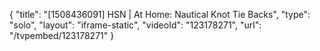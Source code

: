 {
    "title": "[1508436091] HSN | At Home: Nautical Knot Tie Backs",
    "type": "solo",
    "layout": "iframe-static",
    "videoId": "123178271",
    "url": "\/tvpembed\/123178271"
}